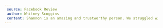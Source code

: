 ```yaml
---
 source: Facebook Review
 author: Whitney Scoggins
 content: Shannon is an amazing and trustworthy person. We struggled with finding someone and Shannon was just who we were looking for! She is very detail oriented and your house will look and smell amazing after she is done! We highly recommend Clean Living with Shannon!
---
```



